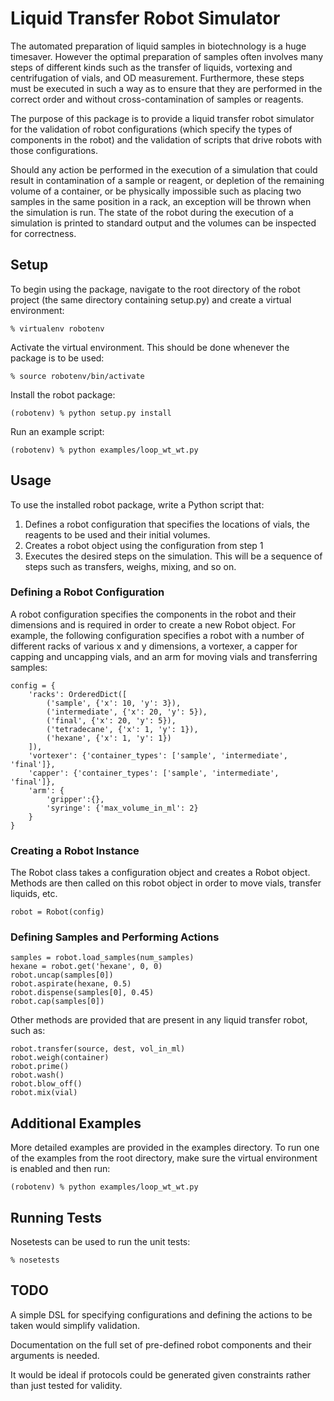 # Liquid Transfer Robot Simulator

The automated preparation of liquid samples in biotechnology is a huge
timesaver.  However the optimal preparation of samples often involves
many steps of different kinds such as the transfer of liquids,
vortexing and centrifugation of vials, and OD measurement.  Furthermore, 
these steps must be executed in such a way as to ensure that they are
performed in the correct order and without cross-contamination of samples
or reagents. 

The purpose of this package is to provide a liquid transfer robot
simulator for the validation of robot configurations (which specify the types
of components in the robot) and the validation of scripts that drive 
robots with those configurations.

Should any action be performed in the execution of a simulation that could
result in contamination of a sample or reagent, or depletion of the remaining
volume of a container, or be physically impossible such as placing two samples
in the same position in a rack, an exception will be thrown when the
simulation is run.  The state of the robot during the execution of a simulation
is printed to standard output and the volumes can be inspected for 
correctness.

## Setup

To begin using the package, navigate to the root directory of the robot
project (the same directory containing setup.py) and create a virtual
environment:
```
% virtualenv robotenv
```

Activate the virtual environment.  This should be done whenever the
package is to be used: 

```
% source robotenv/bin/activate
```

Install the robot package:
```
(robotenv) % python setup.py install
```

Run an example script: 
```
(robotenv) % python examples/loop_wt_wt.py
```


## Usage

To use the installed robot package, write a Python script that:

1. Defines a robot configuration that specifies the locations of vials,
   the reagents to be used and their initial volumes.
2. Creates a robot object using the configuration from step 1
3. Executes the desired steps on the simulation.  This will be a sequence
   of steps such as transfers, weighs, mixing, and so on.

### Defining a Robot Configuration

A robot configuration specifies the components in the robot and their
dimensions and is required in order to create a new Robot object.
For example, the following configuration specifies a robot with a number
of different racks of various x and y dimensions, a vortexer, a capper for
capping and uncapping vials, and an arm for moving vials and transferring
samples:

```
config = {
    'racks': OrderedDict([
        ('sample', {'x': 10, 'y': 3}),
        ('intermediate', {'x': 20, 'y': 5}),
        ('final', {'x': 20, 'y': 5}),
        ('tetradecane', {'x': 1, 'y': 1}),
        ('hexane', {'x': 1, 'y': 1})
    ]),
    'vortexer': {'container_types': ['sample', 'intermediate', 'final']},
    'capper': {'container_types': ['sample', 'intermediate', 'final']},
    'arm': {
        'gripper':{},
        'syringe': {'max_volume_in_ml': 2}
    }
}
```

### Creating a Robot Instance

The Robot class takes a configuration object and creates a 
Robot object.  Methods are then called on this robot object in order to
move vials, transfer liquids, etc.

```
robot = Robot(config)
```

### Defining Samples and Performing Actions

```
samples = robot.load_samples(num_samples)
hexane = robot.get('hexane', 0, 0)
robot.uncap(samples[0])
robot.aspirate(hexane, 0.5)
robot.dispense(samples[0], 0.45)
robot.cap(samples[0])
```

Other methods are provided that are present in any liquid transfer robot, 
such as: 

```
robot.transfer(source, dest, vol_in_ml)
robot.weigh(container)
robot.prime()
robot.wash()
robot.blow_off()
robot.mix(vial)
```
## Additional Examples

More detailed examples are provided in the examples directory. To run
one of the examples from the root directory, make sure the virtual environment
is enabled and then run: 
```
(robotenv) % python examples/loop_wt_wt.py
```

## Running Tests

Nosetests can be used to run the unit tests:
```
% nosetests
```

## TODO

A simple DSL for specifying configurations and defining the actions to be
taken would simplify validation.

Documentation on the full set of pre-defined robot components and their
arguments is needed.

It would be ideal if protocols could be generated given constraints rather 
than just tested for validity.
